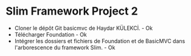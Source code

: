 # Slim Framework Project 2

* Cloner le dépôt Git basicmvc de Haydar KÜLEKCİ. - Ok
* Télécharger Foundation - Ok
* Intégrer les dossiers et fichiers de Foundation et de BasicMVC dans l'arborescence du framework Slim. - Ok